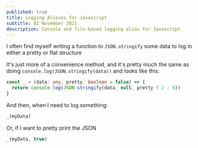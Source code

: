 ```yaml
---
published: true
title: Logging Aliases for Javascript
subtitle: 02 November 2021
description: Console and file-based logging alias for Javascript
---
```


I often find myself writing a function to `JSON.stringify` some data to log in either a pretty or flat structure

It's just more of a convenience method, and it's pretty much the same as doing `console.log(JSON.stringify(data))` and looks like this:

```ts
const _ = (data: any, pretty: boolean = false) => {
  return console.log(JSON.stringify(data, null, pretty ? 2 : 0))
}
```

And then, when I need to log something:

```ts
_(myData)
```

Or, if I want to pretty print the JSON

```ts
_(myData, true)
```
